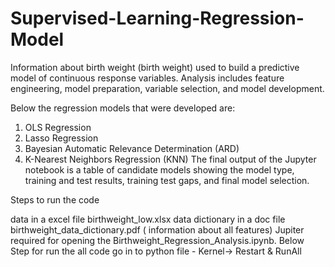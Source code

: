# Supervised-Learning-Regression-Model




Information about birth weight (birth weight) used to build a predictive model of continuous response variables. Analysis includes feature engineering, model preparation, variable selection, and model development.

Below the regression models that were developed are:

1. OLS Regression
2. Lasso Regression
3. Bayesian Automatic Relevance Determination (ARD)
4. K-Nearest Neighbors Regression (KNN)
The final output of the Jupyter notebook is a table of  candidate models showing the model type, training and test results, training test gaps, and  final model selection.

Steps to run the code 

data in a excel file birthweight_low.xlsx
data dictionary in a doc file birthweight_data_dictionary.pdf ( information about all features)
Jupiter required for opening the Birthweight_Regression_Analysis.ipynb.
Below Step for run the all code go in to python file - Kernel-> Restart & RunAll
